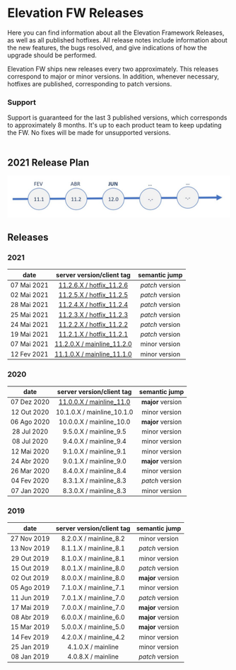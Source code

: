 # Elevation FW Releases

Here you can find information about all the Elevation Framework Releases, as well as all published hotfixes.
All release notes include information about the new features, the bugs resolved, and give indications of how the upgrade should be performed.

Elevation FW ships new releases every two approximately. This releases correspond to major or minor versions.
In addition, whenever necessary, hotfixes are published, corresponding to patch versions.

### Support
Support is guaranteed for the last 3 published versions, which corresponds to approximately 8 months.
It's up to each product team to keep updating the FW. No fixes will be made for unsupported versions.
<br/><br/>

## 2021 Release Plan

<img src="./images/releasePlan2021.JPG" width="800">

## Releases

### **2021**

| date | server version/client tag | semantic jump |
| :---: | :---: | :---: |
| 07 Mai 2021 | [11.2.6.X / hotfix_11.2.6](./11.2.0.X/README.md#hotfix-1126-07-jun-2021)   | _patch_ version |
| 02 Mai 2021 | [11.2.5.X / hotfix_11.2.5](./11.2.0.X/README.md#hotfix-1125-02-jun-2021)   | _patch_ version |
| 28 Mai 2021 | [11.2.4.X / hotfix_11.2.4](./11.2.0.X/README.md#hotfix-1124-28-mai-2021)   | _patch_ version |
| 25 Mai 2021 | [11.2.3.X / hotfix_11.2.3](./11.2.0.X/README.md#hotfix-1123-25-mai-2021)   | _patch_ version |
| 24 Mai 2021 | [11.2.2.X / hotfix_11.2.2](./11.2.0.X/README.md#hotfix-1122-24-mai-2021)   | _patch_ version |
| 19 Mai 2021 | [11.2.1.X / hotfix_11.2.1](./11.2.0.X/README.md#hotfix-1121-15-mai-2021)   | _patch_ version |
| 07 Mai 2021 | [11.2.0.X / mainline_11.2.0](./11.2.0.X/README.md)                         | minor version   |
| 12 Fev 2021 | [11.1.0.X / mainline_11.1.0](./11.1.0.X/README.md)                         | minor version   |

### **2020**

| date | server version/client tag | semantic jump |
| :---: | :---: | :---: |
| 07 Dez 2020 | [11.0.0.X / mainline_11.0](./11.0.0.X/README.md)           | **major** version |
| 12 Out 2020 | 10.1.0.X / mainline_10.1.0                                 | minor version |
| 06 Ago 2020 | 10.0.0.X / mainline_10.0                                   | **major** version |
| 28 Jul 2020 | 9.5.0.X / mainline_9.5                                     | minor version |
| 08 Jul 2020 | 9.4.0.X / mainline_9.4                                     | minor version |
| 12 Mai 2020 | 9.1.0.X / mainline_9.1                                     | minor version |
| 24 Abr 2020 | 9.0.1.X / mainline_9.0                                     | **major** version |
| 26 Mar 2020 | 8.4.0.X / mainline_8.4                                     | minor version |
| 04 Fev 2020 | 8.3.1.X / mainline_8.3                                     | _patch_ version |
| 07 Jan 2020 | 8.3.0.X / mainline_8.3                                     | minor version |

### **2019**

| date | server version/client tag | semantic jump |
| :---: | :---: | :---: |
| 27 Nov 2019 | 8.2.0.X / mainline_8.2                                     | minor version |
| 13 Nov 2019 | 8.1.1.X / mainline_8.1                                     | _patch_ version |
| 29 Out 2019 | 8.1.0.X / mainline_8.1                                     | minor version |
| 15 Out 2019 | 8.0.1.X / mainline_8.0                                     | _patch_ version |
| 02 Out 2019 | 8.0.0.X / mainline_8.0                                     | **major** version |
| 05 Ago 2019 | 7.1.0.X / mainline_7.1                                     | minor version |
| 11 Jun 2019 | 7.0.1.X / mainline_7.0                                     | _patch_ version |
| 17 Mai 2019 | 7.0.0.X / mainline_7.0                                     | **major** version |
| 08 Abr 2019 | 6.0.0.X / mainline_6.0                                     | **major** version |
| 15 Mar 2019 | 5.0.0.X / mainline_5.0                                     | **major** version |
| 14 Fev 2019 | 4.2.0.X / mainline_4.2                                     | minor version |
| 25 Jan 2019 | 4.1.0.X / mainline                                         | minor version |
| 08 Jan 2019 | 4.0.8.X / mainline                                         | _patch_ version |
<br/><br/>

